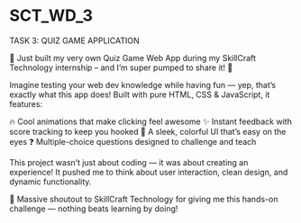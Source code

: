 # SCT_WD_3
TASK 3: QUIZ GAME APPLICATION

🎉 Just built my very own Quiz Game Web App during my SkillCraft Technology internship – and I’m super pumped to share it! 🎉

Imagine testing your web dev knowledge while having fun — yep, that’s exactly what this app does! Built with pure HTML, CSS & JavaScript, it features:

🔥 Cool animations that make clicking feel awesome
✨ Instant feedback with score tracking to keep you hooked
🎨 A sleek, colorful UI that’s easy on the eyes
❓ Multiple-choice questions designed to challenge and teach

This project wasn’t just about coding — it was about creating an experience! It pushed me to think about user interaction, clean design, and dynamic functionality.

🙌 Massive shoutout to SkillCraft Technology for giving me this hands-on challenge — nothing beats learning by doing!
